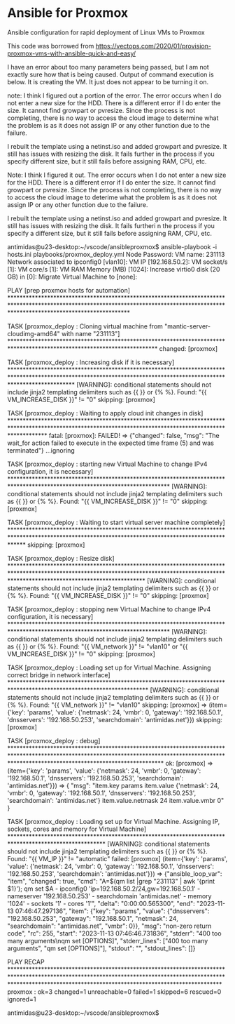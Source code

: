 # Ansible for Proxmox
Ansible configuration for rapid deployment of Linux VMs to Proxmox

This code was borrowed from https://vectops.com/2020/01/provision-proxmox-vms-with-ansible-quick-and-easy/

I have an error about too many parameters being passed, but I am not exactly sure how that is being caused.  Output of command execution is below.  It is creating the VM.  It just does not appear to be turning it on.

note:  I think I figured out a portion of the error.  The error occurs when I do not enter a new size for the HDD.  There is a different error if I do enter the size.  It cannot find growpart or pvresize.  Since the process is not completing, there is no way to access the cloud image to determine what the problem is as it does not assign IP or any other function due to the failure.

I rebuilt the template using a netinst.iso and added growpart and pvresize.  It still has issues with resizing the disk.  It fails further in the process if you specify different size, but it still fails before assigning RAM, CPU, etc.

Note:  I think I  figured it out.  The error occurs when I do not enter a new size for the HDD.  There is a different error if I do enter the size.  It cannot find growpart or pvresize.  Since the process is not completing, there is no way to access the cloud image to deterime what the problem is as it does not assign IP or any other function due to the failure.

I rebuilt the template using a netinst.iso and added growpart and pvresize.  It still has issues with resizing the disk.  It fails furtheri n the process if you specify a different size, but it still fails before assigning RAM, CPU, etc.

antimidas@u23-desktop:~/vscode/ansibleproxmox$ ansible-playbook -i hosts.ini playbooks/proxmox_deploy.yml 
Node Password: 
VM name: 231113
Network associated to ipconfig0 [vlan10]: 
VM IP [192.168.50.2]: 
VM socket/s [1]: 
VM core/s [1]: 
VM RAM Memory (MB) [1024]: 
Increase virtio0 disk (20 GB) in [0]: 
Migrate Virtual Machine to [none]: 

PLAY [prep proxmox hosts for automation] **************************************************************************************************************************************************************************************

TASK [proxmox_deploy : Cloning virtual machine from "mantic-server-cloudimg-amd64" with name "231113"] ************************************************************************************************************************
changed: [proxmox]

TASK [proxmox_deploy : Increasing disk if it is necessary] ********************************************************************************************************************************************************************
[WARNING]: conditional statements should not include jinja2 templating delimiters such as {{ }} or {% %}. Found: "{{ VM_INCREASE_DISK }}" != "0"
skipping: [proxmox]

TASK [proxmox_deploy : Waiting to apply cloud init changes in disk] ***********************************************************************************************************************************************************
fatal: [proxmox]: FAILED! => {"changed": false, "msg": "The wait_for action failed to execute in the expected time frame (5) and was terminated"}
...ignoring

TASK [proxmox_deploy : starting new Virtual Machine to change IPv4 configuration, it is necessary] ****************************************************************************************************************************
[WARNING]: conditional statements should not include jinja2 templating delimiters such as {{ }} or {% %}. Found: "{{ VM_INCREASE_DISK }}" != "0"
skipping: [proxmox]

TASK [proxmox_deploy : Waiting to start virtual server machine completely] ****************************************************************************************************************************************************
skipping: [proxmox]

TASK [proxmox_deploy : Resize disk] *******************************************************************************************************************************************************************************************
[WARNING]: conditional statements should not include jinja2 templating delimiters such as {{ }} or {% %}. Found: "{{ VM_INCREASE_DISK }}" != "0"
skipping: [proxmox]

TASK [proxmox_deploy : stopping new Virtual Machine to change IPv4 configuration, it is necessary] ****************************************************************************************************************************
[WARNING]: conditional statements should not include jinja2 templating delimiters such as {{ }} or {% %}. Found: "{{ VM_network }}" != "vlan10" or "{{ VM_INCREASE_DISK }}" != "0"
skipping: [proxmox]

TASK [proxmox_deploy : Loading set up for Virtual Machine. Assigning correct bridge in network interface] *********************************************************************************************************************
[WARNING]: conditional statements should not include jinja2 templating delimiters such as {{ }} or {% %}. Found: "{{ VM_network }}" != "vlan10"
skipping: [proxmox] => (item={'key': 'params', 'value': {'netmask': 24, 'vmbr': 0, 'gateway': '192.168.50.1', 'dnsservers': '192.168.50.253', 'searchdomain': 'antimidas.net'}}) 
skipping: [proxmox]

TASK [proxmox_deploy : debug] *************************************************************************************************************************************************************************************************
ok: [proxmox] => (item={'key': 'params', 'value': {'netmask': 24, 'vmbr': 0, 'gateway': '192.168.50.1', 'dnsservers': '192.168.50.253', 'searchdomain': 'antimidas.net'}}) => {
    "msg": "item.key params item.value {'netmask': 24, 'vmbr': 0, 'gateway': '192.168.50.1', 'dnsservers': '192.168.50.253', 'searchdomain': 'antimidas.net'} item.value.netmask 24 item.value.vmbr 0"
}

TASK [proxmox_deploy : Loading set up for Virtual Machine. Assigning IP, sockets, cores and memory for Virtual Machine] *******************************************************************************************************
[WARNING]: conditional statements should not include jinja2 templating delimiters such as {{ }} or {% %}. Found: "{{ VM_IP }}" != "automatic"
failed: [proxmox] (item={'key': 'params', 'value': {'netmask': 24, 'vmbr': 0, 'gateway': '192.168.50.1', 'dnsservers': '192.168.50.253', 'searchdomain': 'antimidas.net'}}) => {"ansible_loop_var": "item", "changed": true, "cmd": "A=$(qm list |grep \"231113\" | awk '{print $1}'); qm set $A - ipconfig0 'ip=192.168.50.2/24,gw=192.168.50.1' - nameserver '192.168.50.253' - searchdomain 'antimidas.net' - memory '1024' - sockets '1' - cores '1'", "delta": "0:00:00.565300", "end": "2023-11-13 07:46:47.297136", "item": {"key": "params", "value": {"dnsservers": "192.168.50.253", "gateway": "192.168.50.1", "netmask": 24, "searchdomain": "antimidas.net", "vmbr": 0}}, "msg": "non-zero return code", "rc": 255, "start": "2023-11-13 07:46:46.731836", "stderr": "400 too many arguments\nqm set <vmid> [OPTIONS]", "stderr_lines": ["400 too many arguments", "qm set <vmid> [OPTIONS]"], "stdout": "", "stdout_lines": []}

PLAY RECAP ********************************************************************************************************************************************************************************************************************
proxmox                    : ok=3    changed=1    unreachable=0    failed=1    skipped=6    rescued=0    ignored=1   

antimidas@u23-desktop:~/vscode/ansibleproxmox$ 
